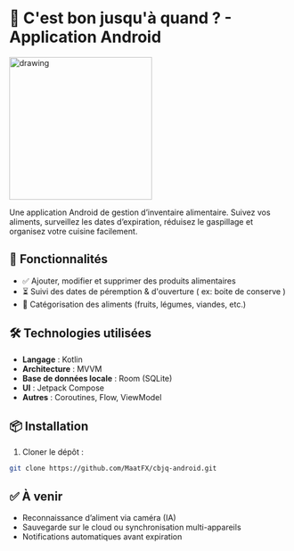 # 🥫 C'est bon jusqu'à quand ? - Application Android

<img src="https://github.com/user-attachments/assets/292fd68b-327c-4ee0-a5b0-95db1b420da9" alt="drawing" width="256"/>

Une application Android de gestion d’inventaire alimentaire. Suivez vos aliments, surveillez les dates d’expiration, réduisez le gaspillage et organisez votre cuisine facilement.

## 📱 Fonctionnalités

- ✅ Ajouter, modifier et supprimer des produits alimentaires
- ⏳ Suivi des dates de péremption & d'ouverture ( ex: boite de conserve )
- 📝 Catégorisation des aliments (fruits, légumes, viandes, etc.)

## 🛠️ Technologies utilisées

- **Langage** : Kotlin
- **Architecture** : MVVM
- **Base de données locale** : Room (SQLite)
- **UI** : Jetpack Compose
- **Autres** : Coroutines, Flow, ViewModel

## 📦 Installation

1. Cloner le dépôt :

```bash
git clone https://github.com/MaatFX/cbjq-android.git
```
## ✅ À venir

- Reconnaissance d’aliment via caméra (IA)
- Sauvegarde sur le cloud ou synchronisation multi-appareils
- Notifications automatiques avant expiration
